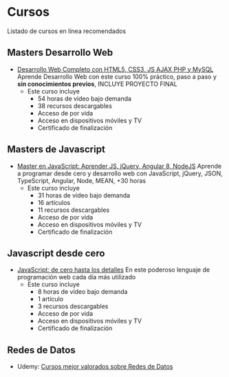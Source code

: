 # Cursos

Listado de cursos en línea recomendados



## Masters Desarrollo Web
- [Desarrollo Web Completo con HTML5, CSS3, JS AJAX PHP y MySQL](https://click.linksynergy.com/deeplink?id=oE*30cZRy1k&mid=39197&murl=https%3A%2F%2Fwww.udemy.com%2Fcourse%2Fdesarrollo-web-completo-con-html5-css3-js-php-y-mysql%2F)
Aprende Desarrollo Web con este curso 100% práctico, paso a paso y **sin conocimientos previos**, INCLUYE PROYECTO FINAL
  - Este curso incluye
    - 54 horas de vídeo bajo demanda
    - 38 recursos descargables
    - Acceso de por vida
    - Acceso en dispositivos móviles y TV
    - Certificado de finalización

## Masters de Javascript
- [Master en JavaScript: Aprender JS, jQuery, Angular 8, NodeJS](https://click.linksynergy.com/deeplink?id=oE*30cZRy1k&mid=39197&murl=https%3A%2F%2Fwww.udemy.com%2Fcourse%2Fmaster-en-javascript-aprender-js-jquery-angular-nodejs-y-mas%2F)
Aprende a programar desde cero y desarrollo web con JavaScript, jQuery, JSON, TypeScript, Angular, Node, MEAN, +30 horas
  - Este curso incluye
    - 31 horas de vídeo bajo demanda
    - 16 artículos
    - 11 recursos descargables
    - Acceso de por vida
    - Acceso en dispositivos móviles y TV
    - Certificado de finalización

## Javascript desde cero
- [JavaScript: de cero hasta los detalles](https://click.linksynergy.com/deeplink?id=oE*30cZRy1k&mid=39197&murl=https%3A%2F%2Fwww.udemy.com%2Fcourse%2Fjavascript-de-cero-hasta-los-detalles%2F)
En este poderoso lenguaje de programación web cada día más utilizado
  - Este curso incluye
    - 8 horas de vídeo bajo demanda
    - 1 artículo
    - 3 recursos descargables
    - Acceso de por vida
    - Acceso en dispositivos móviles y TV
    - Certificado de finalización

## Redes de Datos
- Udemy: [Cursos mejor valorados sobre Redes de Datos](https://click.linksynergy.com/deeplink?id=oE*30cZRy1k&mid=39197&murl=https%3A%2F%2Fwww.udemy.com%2Fcourses%2Fsearch%2F%3Fq%3Dredes%2520de%2520datos%26p%3D1%26sort%3Dhighest-rated)
